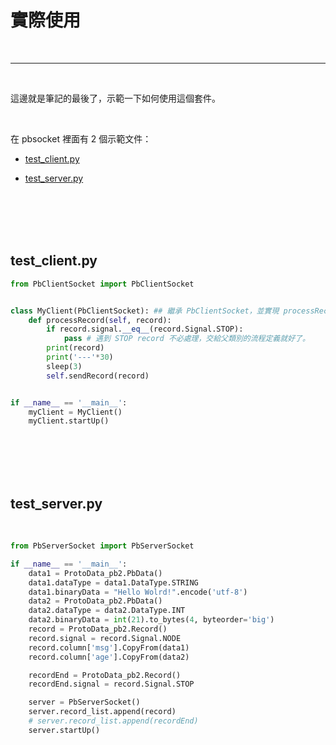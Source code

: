 # 實際使用

<br>

---

<br>

這邊就是筆記的最後了，示範一下如何使用這個套件。

<br>

在 pbsocket 裡面有 2 個示範文件：

* [test_client.py](../../test_client.py)

* [test_server.py](../../test_server.py)

<br>
<br>
<br>
<br>


## test_client.py

```py
from PbClientSocket import PbClientSocket


class MyClient(PbClientSocket): ## 繼承 PbClientSocket，並實現 processRecord() 方法。
    def processRecord(self, record):
        if record.signal.__eq__(record.Signal.STOP):
            pass # 遇到 STOP record 不必處理，交給父類別的流程定義就好了。
        print(record)
        print('---'*30)
        sleep(3)
        self.sendRecord(record)


if __name__ == '__main__':
    myClient = MyClient()
    myClient.startUp()
```

<br>
<br>
<br>
<br>

## test_server.py

<br>

```py
from PbServerSocket import PbServerSocket

if __name__ == '__main__':
    data1 = ProtoData_pb2.PbData()
    data1.dataType = data1.DataType.STRING
    data1.binaryData = "Hello Wolrd!".encode('utf-8')
    data2 = ProtoData_pb2.PbData()
    data2.dataType = data2.DataType.INT
    data2.binaryData = int(21).to_bytes(4, byteorder='big')
    record = ProtoData_pb2.Record()
    record.signal = record.Signal.NODE
    record.column['msg'].CopyFrom(data1)
    record.column['age'].CopyFrom(data2)

    recordEnd = ProtoData_pb2.Record()
    recordEnd.signal = record.Signal.STOP

    server = PbServerSocket()
    server.record_list.append(record)
    # server.record_list.append(recordEnd)
    server.startUp()
```
